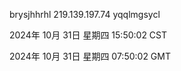 brysjhhrhl 219.139.197.74 yqqlmgsycl

2024年 10月 31日 星期四 15:50:02 CST

2024年 10月 31日 星期四 07:50:02 GMT
